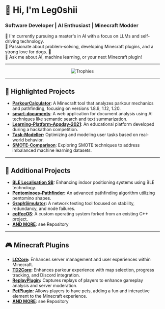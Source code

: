 # 👋 Hi, I'm Leg0shii

### Software Developer | AI Enthusiast | Minecraft Modder
🔭 I'm currently pursuing a master's in AI with a focus on LLMs and self-driving technology.  
🌱 Passionate about problem-solving, developing Minecraft plugins, and a strong love for dogs. 🐶  
💬 Ask me about AI, machine learning, or your next Minecraft plugin!

---

<div align="center">
  <img src="https://github-profile-trophy.vercel.app/?username=Leg0shii&no-bg=true&no-frame=true&theme=juicyfresh&rank=-B,-C,-?" alt="Trophies" />
</div>

---

## 🚀 Highlighted Projects
- **[ParkourCalculator](https://github.com/Leg0shii/ParkourCalculator)**: A Minecraft tool that analyzes parkour mechanics and pathfinding, focusing on versions 1.8.9, 1.12, 1.20.
- **[smart-documents](https://github.com/Leg0shii/smart-documents)**: A web application for document analysis using AI techniques like semantic search and text summarization.
- **[Learning-Platform-Appday-2021](https://github.com/Leg0shii/Learning-Platform-Appday-2021)**: An educational platform developed during a hackathon competition.
- **[Task-Modeller](https://github.com/Leg0shii/Task-Modeller):** Optimizing and modeling user tasks based on real-world behavior.
- **[SMOTE-Comparison](https://github.com/Leg0shii/SMOTE-Comparison)**: Exploring SMOTE techniques to address imbalanced machine learning datasets.

---

## 🔧 Additional Projects

- **[BLE Localisation SB](https://github.com/Leg0shii/BLE-Localisation-SB):** Enhancing indoor positioning systems using BLE technology.
- **[Pentominoes-Pathfinder](https://github.com/Leg0shii/Pentominoes-Pathfinder):** An advanced pathfinding algorithm utilizing pentomino shapes.
- **[GraphSimulator](https://github.com/Leg0shii/GraphSimulator):** A network testing tool focused on stability, redundancy, and node failures.
- **[coffeeOS](https://github.com/Leg0shii/coffeeOS)**: A custom operating system forked from an existing C++ project.
- **[AND MORE](https://github.com/Leg0shii?tab=repositories)**: see Repository

---

## 🎮 Minecraft Plugins

- **[LCCore](https://github.com/Leg0shii/LCCore):** Enhances server management and user experiences within Minecraft.
- **[TD2Core](https://github.com/Leg0shii/TD2Core):** Enhances parkour experience with map selection, progress tracking, and Discord integration.
- **[ReplayPlugin](https://github.com/Leg0shii/ReplayPlugin):** Captures replays of players to enhance gameplay analysis and server moderation.
- **[PetPlugin](https://github.com/Leg0shii/PetPlugin):** Allows players to have pets, adding a fun and interactive element to the Minecraft experience.
- **[AND MORE](https://github.com/Leg0shii?tab=repositories)**: see Repository
